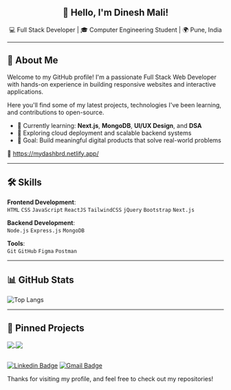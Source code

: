 <!-- Profile Header -->
<h2 align="center">👋 Hello, I'm Dinesh Mali!</h2>
<p align="center">💻 Full Stack Developer | 🎓 Computer Engineering Student | 🌍 Pune, India</p>

---

## 🚀 About Me

Welcome to my GitHub profile! I'm a passionate Full Stack Web Developer with hands-on experience in building responsive websites and interactive applications.

Here you'll find some of my latest projects, technologies I've been learning, and contributions to open-source.

- 🌱 Currently learning: **Next.js**, **MongoDB**, **UI/UX Design**, and **DSA**
- 🧠 Exploring cloud deployment and scalable backend systems
- 🎯 Goal: Build meaningful digital products that solve real-world problems

🔗 https://mydashbrd.netlify.app/

---

## 🛠️ Skills

**Frontend Development**:  
`HTML` `CSS` `JavaScript` `ReactJS` `TailwindCSS` `jQuery` `Bootstrap` `Next.js`

**Backend Development**:  
`Node.js` `Express.js` `MongoDB`

**Tools**:  
`Git` `GitHub` `Figma` `Postman`

---

## 📊 GitHub Stats

![Top Langs](https://github-readme-stats.vercel.app/api/top-langs/?username=OFFICIALNITIN&layout=compact)


---

## 📌 Pinned Projects
<a href="https://github.com/Dmali1686/TO-DO-Application">
  <img align="center" src="https://github-readme-stats.vercel.app/api/pin/?username=Dmali1686&repo=TO-DO-Application&theme=buefy" />
</a>
<a href="https://github.com/Dmali1686/kanban-ui">
  <img align="center" src="https://github-readme-stats.vercel.app/api/pin/?username=Dmali1686&repo=kanban-ui&theme=buefy" />
</a>

<br />
<br/>

[![Linkedin Badge](https://img.shields.io/badge/-LinkedIn-blue?style=flat-square&logo=Linkedin&logoColor=white&link=https://www.linkedin.com/in/dinesh-mali-552570227/)](https://www.linkedin.com/in/dinesh-mali-552570227/)
[![Gmail Badge](https://img.shields.io/badge/-Gmail-c14438?style=flat-square&logo=Gmail&logoColor=white&link=mailto:dineshdattatraymali@gmail.com)](mailto:dineshdattatraymali@gmail.com)


Thanks for visiting my profile, and feel free to check out my repositories! 
